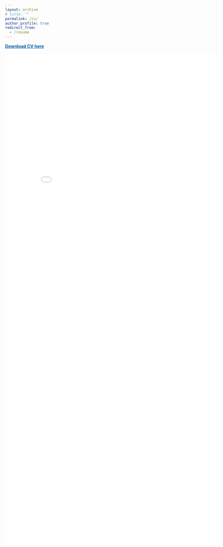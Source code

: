 ```yaml
---
layout: archive
# title: "" 
permalink: /cv/
author_profile: true
redirect_from:
  - /resume
---
```


<a style="color:#055c9d;" href="/files/CV/Shinjini_CV.pdf"> 
	<b>Download CV here</b> <br/><br/>
</a>
  

<div style="display:block;margin:0;padding:0;border:0;outline:0;font-size:10px!important;color:#AAA!important;vertical-align:baseline;background:transparent;width:100%;">
  <iframe frameborder="0" height="1600" src="/files/CV/Shinjini_CV.pdf" width="700"></iframe>
</div>

<!---

<div style="position:relative;height:100vh;">
<iframe src="/files/CV/Shinjini_CV.pdf" width="100%" height="100%" border="none" margin="0" padding="0" allowfullscreen></iframe>
</div>	



<iframe src="/files/CV/Shinjini_CV.pdf" width="85%" height="1050" frameborder="no" border="0" marginwidth="0" marginheight="0"></iframe>



-->

